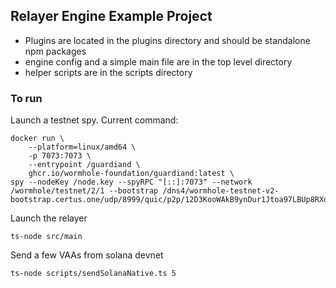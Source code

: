 ## Relayer Engine Example Project

- Plugins are located in the plugins directory and should be standalone npm packages
- engine config and a simple main file are in the top level directory
- helper scripts are in the scripts directory

### To run

Launch a testnet spy. Current command:

```
docker run \
    --platform=linux/amd64 \
    -p 7073:7073 \
    --entrypoint /guardiand \
    ghcr.io/wormhole-foundation/guardiand:latest \
spy --nodeKey /node.key --spyRPC "[::]:7073" --network /wormhole/testnet/2/1 --bootstrap /dns4/wormhole-testnet-v2-bootstrap.certus.one/udp/8999/quic/p2p/12D3KooWAkB9ynDur1Jtoa97LBUp8RXdhzS5uHgAfdTquJbrbN7i
```

Launch the relayer

```
ts-node src/main
```

Send a few VAAs from solana devnet

```
ts-node scripts/sendSolanaNative.ts 5
```
